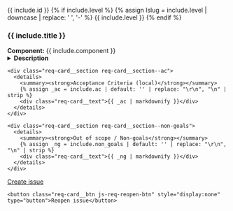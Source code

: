 <a id="{{ include.id }}"></a>

<div class="req-card" role="region" aria-labelledby="{{ include.id }}-title"
     data-repo="{{ include.repo | default: site.github.repository_nwo | default: 'mirnau/sr3e' }}"
     data-reqid="{{ include.id }}"
     data-title="{{ include.title }}"
     data-specurl="{{ site.url }}{{ site.baseurl }}{{ page.url }}#{{ include.id }}">
  <div class="req-card__header">
    <span class="req-card__badge">{{ include.id }}</span>
    {% if include.level %}
      {% assign lslug = include.level | downcase | replace: ' ', '-' %}
      <span class="req-card__level level-{{ lslug }}">{{ include.level }}</span>
    {% endif %}
    <h3 id="{{ include.id }}-title" class="req-card__title">{{ include.title }}</h3>
  </div>

  <div class="req-card__meta">
    <span><strong>Component:</strong> {{ include.component }}</span>
  </div>

  <div class="req-card__body">
    <div class="req-card__section req-card__section--desc">
      <details>
        <summary><strong>Description</strong></summary>
        {% assign _desc = include.description | default: include.notes | default: '' | replace: "\r\n", "\n" | strip %}
        <div class="req-card__text">{{ _desc | markdownify }}</div>
      </details>
    </div>

    <div class="req-card__section req-card__section--ac">
      <details>
        <summary><strong>Acceptance Criteria (local)</strong></summary>
        {% assign _ac = include.ac | default: '' | replace: "\r\n", "\n" | strip %}
        <div class="req-card__text">{{ _ac | markdownify }}</div>
      </details>
    </div>

    <div class="req-card__section req-card__section--non-goals">
      <details>
        <summary><strong>Out of scope / Non-goals</strong></summary>
        {% assign _ng = include.non_goals | default: '' | replace: "\r\n", "\n" | strip %}
        <div class="req-card__text">{{ _ng | markdownify }}</div>
      </details>
    </div>
  </div>

  <div class="req-card__actions">
    <a class="req-card__btn js-req-issue-btn"
       data-new-url="https://github.com/{{ include.repo | default: site.github.repository_nwo | default: 'mirnau/sr3e' }}/issues/new?template={{ include.template | default: 'feature.yml' | uri_escape }}&title={{ include.id | uri_escape }}%3A%20{{ include.title | uri_escape }}&body={{-
         'Implements: ' | append: include.id | append: '%0A' |
         'Spec anchor: ' | append: page.url | append: '#' | append: include.id | uri_escape -}}"
       href="#">
      Create issue
    </a>

    <button class="req-card__btn js-req-reopen-btn" style="display:none" type="button">Reopen issue</button>
  </div>
</div>
